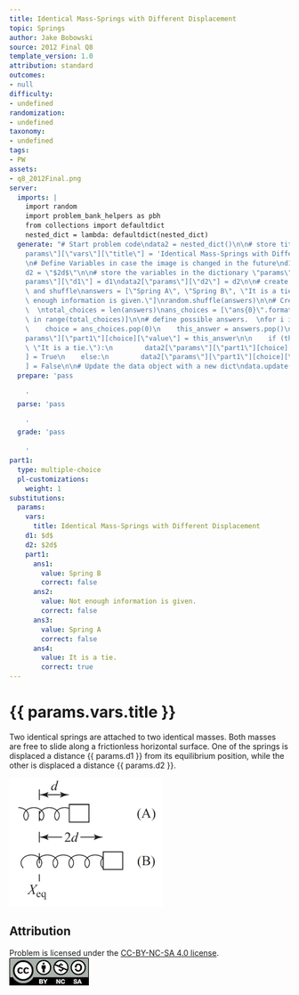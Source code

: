```yaml
---
title: Identical Mass-Springs with Different Displacement
topic: Springs
author: Jake Bobowski
source: 2012 Final Q8
template_version: 1.0
attribution: standard
outcomes:
- null
difficulty:
- undefined
randomization:
- undefined
taxonomy:
- undefined
tags:
- PW
assets:
- q8_2012Final.png
server:
  imports: |
    import random
    import problem_bank_helpers as pbh
    from collections import defaultdict
    nested_dict = lambda: defaultdict(nested_dict)
  generate: "# Start problem code\ndata2 = nested_dict()\n\n# store title\ndata2[\"\
    params\"][\"vars\"][\"title\"] = 'Identical Mass-Springs with Different Displacement'\n\
    \n# Define Variables in case the image is changed in the future\nd1 = \"$d$\"\n\
    d2 = \"$2d$\"\n\n# store the variables in the dictionary \"params\"\ndata2[\"\
    params\"][\"d1\"] = d1\ndata2[\"params\"][\"d2\"] = d2\n\n# create list of answers\
    \ and shuffle\nanswers = [\"Spring A\", \"Spring B\", \"It is a tie.\", \"Not\
    \ enough information is given.\"]\nrandom.shuffle(answers)\n\n# Create ans_choices.\
    \  \ntotal_choices = len(answers)\nans_choices = [\"ans{0}\".format(i+1) for i\
    \ in range(total_choices)]\n\n# define possible answers.  \nfor i in range(total_choices):\n\
    \    choice = ans_choices.pop(0)\n    this_answer = answers.pop()\n    data2[\"\
    params\"][\"part1\"][choice][\"value\"] = this_answer\n\n    if (this_answer ==\
    \ \"It is a tie.\"):\n        data2[\"params\"][\"part1\"][choice][\"correct\"\
    ] = True\n    else:\n        data2[\"params\"][\"part1\"][choice][\"correct\"\
    ] = False\n\n# Update the data object with a new dict\ndata.update(data2)\n"
  prepare: 'pass

    '
  parse: 'pass

    '
  grade: 'pass

    '
part1:
  type: multiple-choice
  pl-customizations:
    weight: 1
substitutions:
  params:
    vars:
      title: Identical Mass-Springs with Different Displacement
    d1: $d$
    d2: $2d$
    part1:
      ans1:
        value: Spring B
        correct: false
      ans2:
        value: Not enough information is given.
        correct: false
      ans3:
        value: Spring A
        correct: false
      ans4:
        value: It is a tie.
        correct: true
---
```

# {{ params.vars.title }}
Two identical springs are attached to two identical masses.
Both masses are free to slide along a frictionless horizontal surface.
One of the springs is displaced a distance {{ params.d1 }} from its equilibrium position, while the other is displaced a distance {{ params.d2 }}.

![Using the same point of reference, Spring A is displaced a distance d from its equilibrium position while Spring B is displaced a distance 2d.](q8_2012Final.png)

## Attribution

Problem is licensed under the [CC-BY-NC-SA 4.0 license](https://creativecommons.org/licenses/by-nc-sa/4.0/).
![The Creative Commons 4.0 license requiring attribution-BY, non-commercial-NC, and share-alike-SA license.](https://raw.githubusercontent.com/firasm/bits/master/by-nc-sa.png)